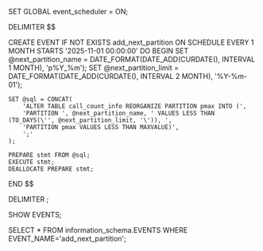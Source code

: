 SET GLOBAL event_scheduler = ON;

DELIMITER $$

CREATE EVENT IF NOT EXISTS add_next_partition
ON SCHEDULE EVERY 1 MONTH
STARTS '2025-11-01 00:00:00'
DO
BEGIN
    SET @next_partition_name = DATE_FORMAT(DATE_ADD(CURDATE(), INTERVAL 1 MONTH), 'p%Y_%m');
    SET @next_partition_limit = DATE_FORMAT(DATE_ADD(CURDATE(), INTERVAL 2 MONTH), '%Y-%m-01');

    SET @sql = CONCAT(
        'ALTER TABLE call_count_info REORGANIZE PARTITION pmax INTO (',
        'PARTITION ', @next_partition_name, ' VALUES LESS THAN (TO_DAYS(\'', @next_partition_limit, '\')), ',
        'PARTITION pmax VALUES LESS THAN MAXVALUE)',
        ';'
    );

    PREPARE stmt FROM @sql;
    EXECUTE stmt;
    DEALLOCATE PREPARE stmt;
END $$

DELIMITER ;

SHOW EVENTS;

SELECT * FROM information_schema.EVENTS WHERE EVENT_NAME='add_next_partition';
